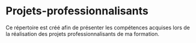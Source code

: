 # Projets-professionnalisants

Ce répertoire est créé afin de présenter les compétences acquises lors de la réalisation des projets professionnalisants de ma formation.
